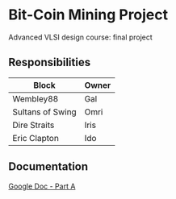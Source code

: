 # Bit-Coin Mining Project
Advanced VLSI design course: final project 

## Responsibilities
| Block            | Owner |
| ---------------- | ----- |
| Wembley88        | Gal   |
| Sultans of Swing | Omri  |
| Dire Straits     | Iris  |
| Eric Clapton     | Ido   |

## Documentation

<a href="https://docs.google.com/document/d/1ActqKbxRadA4mczkYudtw3MzBfMnWl0CVKIMiWSTSkQ/edit?usp=sharing" target="_blank">Google Doc - Part A</a>